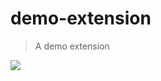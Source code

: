 # demo-extension

> A demo extension

<img src="https://user-images.githubusercontent.com/4672033/103250085-fe719500-4950-11eb-8d30-4ddd8dee6188.png">
